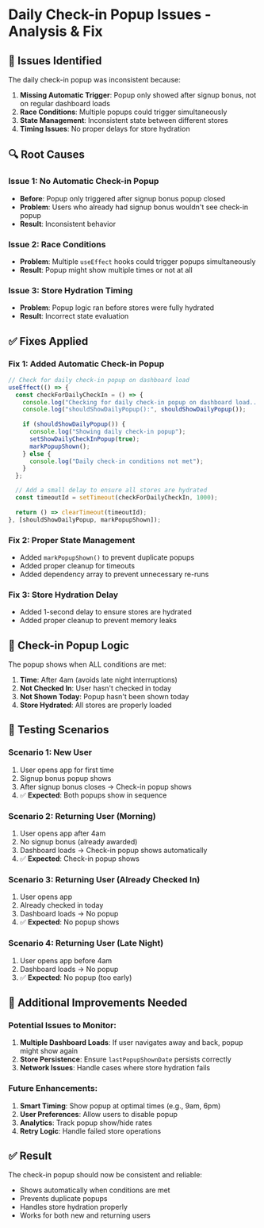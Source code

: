 # Daily Check-in Popup Issues - Analysis & Fix

## 🐛 **Issues Identified**

The daily check-in popup was inconsistent because:

1. **Missing Automatic Trigger**: Popup only showed after signup bonus, not on regular dashboard loads
2. **Race Conditions**: Multiple popups could trigger simultaneously
3. **State Management**: Inconsistent state between different stores
4. **Timing Issues**: No proper delays for store hydration

## 🔍 **Root Causes**

### **Issue 1: No Automatic Check-in Popup**
- **Before**: Popup only triggered after signup bonus popup closed
- **Problem**: Users who already had signup bonus wouldn't see check-in popup
- **Result**: Inconsistent behavior

### **Issue 2: Race Conditions**
- **Problem**: Multiple `useEffect` hooks could trigger popups simultaneously
- **Result**: Popup might show multiple times or not at all

### **Issue 3: Store Hydration Timing**
- **Problem**: Popup logic ran before stores were fully hydrated
- **Result**: Incorrect state evaluation

## ✅ **Fixes Applied**

### **Fix 1: Added Automatic Check-in Popup**
```typescript
// Check for daily check-in popup on dashboard load
useEffect(() => {
  const checkForDailyCheckIn = () => {
    console.log("Checking for daily check-in popup on dashboard load...");
    console.log("shouldShowDailyPopup():", shouldShowDailyPopup());
    
    if (shouldShowDailyPopup()) {
      console.log("Showing daily check-in popup");
      setShowDailyCheckInPopup(true);
      markPopupShown();
    } else {
      console.log("Daily check-in conditions not met");
    }
  };

  // Add a small delay to ensure all stores are hydrated
  const timeoutId = setTimeout(checkForDailyCheckIn, 1000);
  
  return () => clearTimeout(timeoutId);
}, [shouldShowDailyPopup, markPopupShown]);
```

### **Fix 2: Proper State Management**
- Added `markPopupShown()` to prevent duplicate popups
- Added proper cleanup for timeouts
- Added dependency array to prevent unnecessary re-runs

### **Fix 3: Store Hydration Delay**
- Added 1-second delay to ensure stores are hydrated
- Added proper cleanup to prevent memory leaks

## 🎯 **Check-in Popup Logic**

The popup shows when ALL conditions are met:

1. **Time**: After 4am (avoids late night interruptions)
2. **Not Checked In**: User hasn't checked in today
3. **Not Shown Today**: Popup hasn't been shown today
4. **Store Hydrated**: All stores are properly loaded

## 🧪 **Testing Scenarios**

### **Scenario 1: New User**
1. User opens app for first time
2. Signup bonus popup shows
3. After signup bonus closes → Check-in popup shows
4. ✅ **Expected**: Both popups show in sequence

### **Scenario 2: Returning User (Morning)**
1. User opens app after 4am
2. No signup bonus (already awarded)
3. Dashboard loads → Check-in popup shows automatically
4. ✅ **Expected**: Check-in popup shows

### **Scenario 3: Returning User (Already Checked In)**
1. User opens app
2. Already checked in today
3. Dashboard loads → No popup
4. ✅ **Expected**: No popup shows

### **Scenario 4: Returning User (Late Night)**
1. User opens app before 4am
2. Dashboard loads → No popup
3. ✅ **Expected**: No popup (too early)

## 🔧 **Additional Improvements Needed**

### **Potential Issues to Monitor:**

1. **Multiple Dashboard Loads**: If user navigates away and back, popup might show again
2. **Store Persistence**: Ensure `lastPopupShownDate` persists correctly
3. **Network Issues**: Handle cases where store hydration fails

### **Future Enhancements:**

1. **Smart Timing**: Show popup at optimal times (e.g., 9am, 6pm)
2. **User Preferences**: Allow users to disable popup
3. **Analytics**: Track popup show/hide rates
4. **Retry Logic**: Handle failed store operations

## ✅ **Result**

The check-in popup should now be consistent and reliable:
- Shows automatically when conditions are met
- Prevents duplicate popups
- Handles store hydration properly
- Works for both new and returning users
